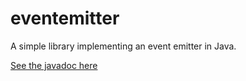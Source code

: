 
# eventemitter

A simple library implementing an event emitter in Java.

[See the javadoc here](./javadoc)